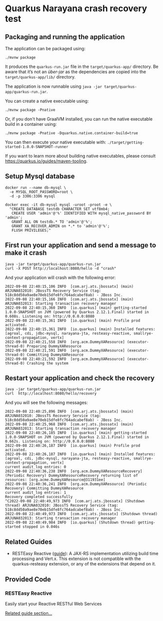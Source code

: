 # Quarkus Narayana crash recovery test

## Packaging and running the application

The application can be packaged using:
```shell script
./mvnw package
```
It produces the `quarkus-run.jar` file in the `target/quarkus-app/` directory.
Be aware that it’s not an _über-jar_ as the dependencies are copied into the `target/quarkus-app/lib/` directory.

The application is now runnable using `java -jar target/quarkus-app/quarkus-run.jar`.

You can create a native executable using: 
```shell script
./mvnw package -Pnative
```

Or, if you don't have GraalVM installed, you can run the native executable build in a container using: 
```shell script
./mvnw package -Pnative -Dquarkus.native.container-build=true
```

You can then execute your native executable with: `./target/getting-started-1.0.0-SNAPSHOT-runner`

If you want to learn more about building native executables, please consult https://quarkus.io/guides/maven-tooling.

## Setup Mysql database
```shell script
docker run --name db-mysql \
  -e MYSQL_ROOT_PASSWORD=root \
  -d -p 3306:3306 mysql

docker exec -it db-mysql mysql -uroot -proot -e \
  "CREATE DATABASE testdb CHARACTER SET utf8mb4;
   CREATE USER 'admin'@'%' IDENTIFIED WITH mysql_native_password BY 'admin';
   GRANT ALL ON testdb.* TO 'admin'@'%';
   GRANT XA_RECOVER_ADMIN on *.* to 'admin'@'%';
   FLUSH PRIVILEGES;"
````

## First run your application and send a message to make it crash
```shell script
java -jar target/quarkus-app/quarkus-run.jar
curl -X POST http://localhost:8080/hello -d "crash"
```

And your application will crash with the following error:
```
2022-09-08 22:40:15,106 INFO  [com.arj.ats.jbossatx] (main) ARJUNA032010: JBossTS Recovery Service (tag: 518c8dd50a9ae8e70eb15dfe8fc764adcabef8ab) - JBoss Inc.
2022-09-08 22:40:15,166 INFO  [com.arj.ats.jbossatx] (main) ARJUNA032013: Starting transaction recovery manager
2022-09-08 22:40:15,360 INFO  [io.quarkus] (main) getting-started 1.0.0-SNAPSHOT on JVM (powered by Quarkus 2.12.1.Final) started in 0.608s. Listening on: http://0.0.0.0:8080
2022-09-08 22:40:15,361 INFO  [io.quarkus] (main) Profile prod activated. 
2022-09-08 22:40:15,361 INFO  [io.quarkus] (main) Installed features: [agroal, cdi, jdbc-mysql, narayana-jta, resteasy-reactive, smallrye-context-propagation, vertx]
2022-09-08 22:40:21,558 INFO  [org.acm.DummyXAResource] (executor-thread-0) Preparing DummyXAResource
2022-09-08 22:40:21,591 INFO  [org.acm.DummyXAResource] (executor-thread-0) Committing DummyXAResource
2022-09-08 22:40:21,592 INFO  [org.acm.DummyXAResource] (executor-thread-0) Crashing the system

```

## Restart your application and check the recovery
```shell script
java -jar target/quarkus-app/quarkus-run.jar
curl  http://localhost:8080/hello/recovery
```
And you will see the following messages:
```
2022-09-08 22:40:25,896 INFO  [com.arj.ats.jbossatx] (main) ARJUNA032010: JBossTS Recovery Service (tag: 518c8dd50a9ae8e70eb15dfe8fc764adcabef8ab) - JBoss Inc.
2022-09-08 22:40:25,968 INFO  [com.arj.ats.jbossatx] (main) ARJUNA032013: Starting transaction recovery manager
2022-09-08 22:40:26,185 INFO  [io.quarkus] (main) getting-started 1.0.0-SNAPSHOT on JVM (powered by Quarkus 2.12.1.Final) started in 0.662s. Listening on: http://0.0.0.0:8080
2022-09-08 22:40:26,187 INFO  [io.quarkus] (main) Profile prod activated. 
2022-09-08 22:40:26,187 INFO  [io.quarkus] (main) Installed features: [agroal, cdi, jdbc-mysql, narayana-jta, resteasy-reactive, smallrye-context-propagation, vertx]
current audit_log entries: 0
2022-09-08 22:40:36,238 INFO  [org.acm.DummyXAResourceRecovery] (Periodic Recovery) DummyXAResourceRecovery returning list of resources: [org.acme.DummyXAResource@311931ee]
2022-09-08 22:40:36,241 INFO  [org.acm.DummyXAResource] (Periodic Recovery) Committing DummyXAResource
current audit_log entries: 1
Recovery completed successfully
^C2022-09-08 22:40:49,973 INFO  [com.arj.ats.jbossatx] (Shutdown thread) ARJUNA032010: JBossTS Recovery Service (tag: 518c8dd50a9ae8e70eb15dfe8fc764adcabef8ab) - JBoss Inc.
2022-09-08 22:40:49,973 INFO  [com.arj.ats.jbossatx] (Shutdown thread) ARJUNA032013: Starting transaction recovery manager
2022-09-08 22:40:49,984 INFO  [io.quarkus] (Shutdown thread) getting-started stopped in 0.046s

```

## Related Guides

- RESTEasy Reactive ([guide](https://quarkus.io/guides/resteasy-reactive)): A JAX-RS implementation utilizing build time processing and Vert.x. This extension is not compatible with the quarkus-resteasy extension, or any of the extensions that depend on it.

## Provided Code

### RESTEasy Reactive

Easily start your Reactive RESTful Web Services

[Related guide section...](https://quarkus.io/guides/getting-started-reactive#reactive-jax-rs-resources)
